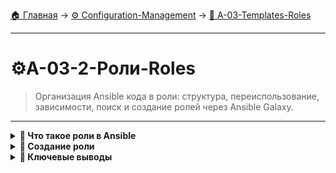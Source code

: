 [🏠 Главная](../../README.md) → [⚙️ Configuration-Management](../../README.md#-configuration-management) → [📝 A-03-Templates-Roles](../../README.md#-a-03-templates-roles)

---

# ⚙️A-03-2-Роли-Roles
> Организация Ansible кода в роли: структура, переиспользование, зависимости, поиск и создание ролей через Ansible Galaxy.

---

<details>
<summary><b>🎯 Что такое роли в Ansible</b></summary>

---

### Концепция ролей

```text
# Роли - переиспользуемые компоненты автоматизации
┌─────────────────────────────────┐
│             Роль                │
│        (Ansible Role)           │
├─────────────────────────────────┤
│  ✅ Логическая группировка      │
│  ✅ Переиспользование кода      │
│  ✅ Стандартная структура       │
│  ✅ Упрощение сложных проектов  │
│  ✅ Сообщество и обмен          │
└─────────────────────────────────┘

# Преимущества ролей:
• Организация кода по функциональности
• Легкое переиспользование между проектами
• Стандартизация структуры
• Упрощение сложных playbook
```

### Структура роли

```text
# Стандартная структура роли
roles/
└── nginx/
    ├── defaults/
    │   └── main.yml          # Переменные по умолчанию
    ├── files/                # Статические файлы
    ├── handlers/
    │   └── main.yml          # Обработчики событий
    ├── meta/
    │   └── main.yml          # Метаданные роли
    ├── tasks/
    │   └── main.yml          # Основные задачи
    ├── templates/            # Jinja2 шаблоны
    ├── tests/               # Тесты роли
    └── vars/
        └── main.yml          # Переменные роли
```

---

</details>

<details>
<summary><b>🔧 Создание роли</b></summary>

---

### Создание роли

+++bash
# Создание роли через ansible-galaxy
ansible-galaxy init nginx

# Создание роли вручную
mkdir -p roles/nginx/{defaults,files,handlers,meta,tasks,templates,tests,vars}
---bash

### Основные файлы роли

+++yaml
# roles/nginx/tasks/main.yml
---
- name: Install nginx
  package:
    name: nginx
    state: present

- name: Configure nginx
  template:
    src: nginx.conf.j2
    dest: /etc/nginx/nginx.conf
  notify: restart nginx

- name: Start nginx
  service:
    name: nginx
    state: started
    enabled: yes
---yaml

+++yaml
# roles/nginx/defaults/main.yml
---
# Переменные по умолчанию
nginx_port: 80
nginx_user: www-data
document_root: /var/www/html
---yaml

---

</details>

<details>
<summary><b>🎯 Ключевые выводы</b></summary>

---

### Best Practices ролей

```text
✅ Используйте стандартную структуру ролей
✅ Документируйте переменные в defaults
✅ Применяйте теги для организации
✅ Тестируйте роли на разных системах
✅ Используйте Ansible Galaxy для поиска готовых ролей
```

### Что изучаем дальше

```text
📚 Следующая тема: Хендлеры и обработка ошибок
🎯 Практика: Обработка событий и исключений
🔧 Инструменты: Надежность playbook
```

---

</details>
